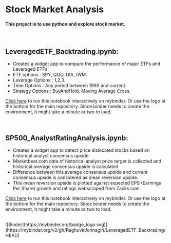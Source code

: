 # Stock Market Analysis

#### This project is to use python and explore stock market. 
<br>

## LeveragedETF_Backtrading.ipynb:
- Creates a widget app to compare the performance of major ETFs and Leveraged ETFs. 
- ETF options : SPY, QQQ, DIA, IWM.
- Leverage Options : 1,2,3.
- Time Options : Any period between 1993 and current.
- Strategy Options : BuyAndHold, Moving Average Cross.

[Click here](https://mybinder.org/v2/gh/RaghuvirJonnagiri/LeveragedETF_Backtrading/HEAD?labpath=LeveragedETF_Backtrading.ipynb) to run this notebook interactively on mybinder. Or use the logo at the bottom for the main repository. Since binder needs to create the environment, it might take a minute or two to load. 


<br>

## SP500_AnalystRatingAnalysis.ipynb:
- Creates a widget app to detect price dislocated stocks based on historical analyst consensus upside
- Marketbeat.com data of historical analyst price target is collected and historical average consensus upside is calculated
- Difference between this average consensus upside and current consensus upside is considered as mean reversion upside.
- This mean reversion upside is plotted against expected EPS (Earnings Per Share) growth and ratings webscraped from Zacks.com

[Click here](https://mybinder.org/v2/gh/RaghuvirJonnagiri/LeveragedETF_Backtrading/HEAD?labpath=LeveragedETF_Backtrading.ipynb) to run this notebook interactively on mybinder. Or use the logo at the bottom for the main repository. Since binder needs to create the environment, it might take a minute or two to load. 

<br>
![Binder](https://mybinder.org/badge_logo.svg)](https://mybinder.org/v2/gh/RaghuvirJonnagiri/LeveragedETF_Backtrading/HEAD)
